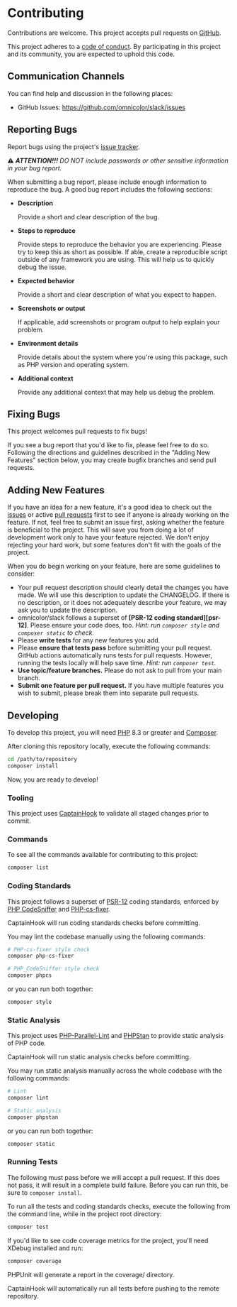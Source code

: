 # Contributing

Contributions are welcome. This project accepts pull requests on
[GitHub](https://github.com/omnicolor/slack).

This project adheres to a [code of conduct](CODE_OF_CONDUCT.md). By
participating in this project and its community, you are expected to uphold this
code.

## Communication Channels

You can find help and discussion in the following places:

* GitHub Issues: <https://github.com/omnicolor/slack/issues>

## Reporting Bugs

Report bugs using the project's
[issue tracker](https://github.com/omnicolor/slack/issues).

⚠️ _**ATTENTION!!!** DO NOT include passwords or other sensitive information in
your bug report._

When submitting a bug report, please include enough information to reproduce
the bug. A good bug report includes the following sections:

* **Description**

  Provide a short and clear description of the bug.

* **Steps to reproduce**

  Provide steps to reproduce the behavior you are experiencing. Please try to
  keep this as short as possible. If able, create a reproducible script outside
  of any framework you are using. This will help us to quickly debug the issue.

* **Expected behavior**

  Provide a short and clear description of what you expect to happen.

* **Screenshots or output**

  If applicable, add screenshots or program output to help explain your
  problem.

* **Environment details**

  Provide details about the system where you're using this package, such as PHP
  version and operating system.

* **Additional context**

  Provide any additional context that may help us debug the problem.

## Fixing Bugs

This project welcomes pull requests to fix bugs!

If you see a bug report that you'd like to fix, please feel free to do so.
Following the directions and guidelines described in the "Adding New Features"
section below, you may create bugfix branches and send pull requests.

## Adding New Features

If you have an idea for a new feature, it's a good idea to check out the
[issues](http://github.com/omnicolor/slack/issues) or active
[pull requests](https://github.com/omnicolor/slack/pulls) first to see if
anyone is already working on the feature. If not, feel free to submit an issue
first, asking whether the feature is beneficial to the project. This will save
you from doing a lot of development work only to have your feature rejected. We
don't enjoy rejecting your hard work, but some features don't fit with the
goals of the project.

When you do begin working on your feature, here are some guidelines to
consider:

* Your pull request description should clearly detail the changes you have
  made. We will use this description to update the CHANGELOG. If there is no
  description, or it does not adequately describe your feature, we may ask you
  to update the description.
* omnicolor/slack follows a superset of **[PSR-12 coding standard][psr-12]**.
  Please ensure your code does, too. _Hint: run `composer style` and
  `composer static` to check._
* Please **write tests** for any new features you add.
* Please **ensure that tests pass** before submitting your pull request.
  GitHub actions automatically runs tests for pull requests. However,
  running the tests locally will help save time. _Hint: run `composer test`._
* **Use topic/feature branches.** Please do not ask to pull from your main
  branch.
* **Submit one feature per pull request.** If you have multiple features you
  wish to submit, please break them into separate pull requests.

## Developing

To develop this project, you will need [PHP](https://www.php.net) 8.3 or
greater and [Composer](https://getcomposer.org).

After cloning this repository locally, execute the following commands:

``` bash
cd /path/to/repository
composer install
```

Now, you are ready to develop!

### Tooling

This project uses [CaptainHook](https://github.com/CaptainHookPhp/captainhook)
to validate all staged changes prior to commit.

### Commands

To see all the commands available for contributing to this project:

``` bash
composer list
```

### Coding Standards

This project follows a superset of
[PSR-12](https://www.php-fig.org/psr/psr-12/) coding standards, enforced by
[PHP CodeSniffer](https://github.com/squizlabs/PHP_CodeSniffer) and
[PHP-cs-fixer](https://github.com/PHP-CS-Fixer/PHP-CS-Fixer).

CaptainHook will run coding standards checks before committing.

You may lint the codebase manually using the following commands:

``` bash
# PHP-cs-fixer style check
composer php-cs-fixer

# PHP_CodeSniffer style check
composer phpcs
```

or you can run both together:

``` bash
composer style
```

### Static Analysis

This project uses
[PHP-Parallel-Lint](https://github.com/php-parallel-lint/PHP-Parallel-Lint) and
[PHPStan](https://github.com/phpstan/phpstan) to provide static analysis of PHP
code.

CaptainHook will run static analysis checks before committing.

You may run static analysis manually across the whole codebase with the
following commands:

``` bash
# Lint
composer lint

# Static analysis
composer phpstan
```

or you can run both together:

``` bash
composer static
```

### Running Tests

The following must pass before we will accept a pull request. If this does not
pass, it will result in a complete build failure. Before you can run this, be
sure to `composer install`.

To run all the tests and coding standards checks, execute the following from
the command line, while in the project root directory:

``` bash
composer test
```

If you'd like to see code coverage metrics for the project, you'll need XDebug
installed and run:

``` bash
composer coverage
```

PHPUnit will generate a report in the coverage/ directory.

CaptainHook will automatically run all tests before pushing to the remote
repository.
